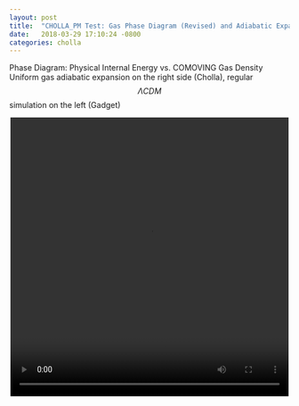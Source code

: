 ```yaml
---
layout: post
title:  "CHOLLA_PM Test: Gas Phase Diagram (Revised) and Adiabatic Expansion"
date:   2018-03-29 17:10:24 -0800
categories: cholla
---
```



Phase Diagram: Physical Internal Energy vs. COMOVING Gas Density
Uniform gas adiabatic expansion on the right side (Cholla), regular $$\Lambda CDM$$ simulation on the left (Gadget)

<div style="text-align: center">
<video src="{{ site.url }}assets/videos/phase_diagram_expansion.mp4" width="500" height="500" controls preload> </video>
</div>

<!-- Power Spectrum for a $$256^3$$ simulation, full lines correspond to CHOLLA_PM and each dashed line bellow a full line corresponds to the GADGET counterpart



<img src="{{ site.url }}assets/images/power_dm_gas_update.png"> -->
